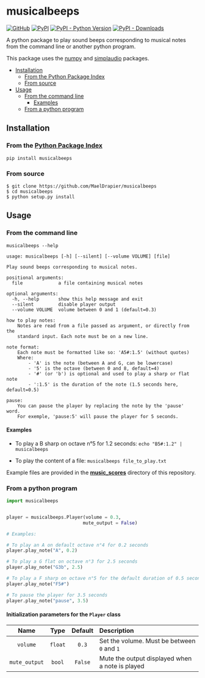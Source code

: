 # musicalbeeps
[![GitHub](https://img.shields.io/github/license/MaelDrapier/musicalbeeps)](https://github.com/MaelDrapier/musicalbeeps/blob/master/LICENSE)
[![PyPI](https://img.shields.io/pypi/v/musicalbeeps?color=blue)](https://pypi.org/project/musicalbeeps/)
[![PyPI - Python Version](https://img.shields.io/pypi/pyversions/musicalbeeps)](https://pypi.org/project/musicalbeeps/)
[![PyPI - Downloads](https://img.shields.io/pypi/dm/musicalbeeps?color=default)](https://pypi.org/project/musicalbeeps/)

A python package to play sound beeps corresponding to musical notes from the command line or another python program.

This package uses the [numpy](https://pypi.org/project/numpy/) and [simplaudio](https://pypi.org/project/simpleaudio/) packages.

- [Installation](#installation)
   - [From the Python Package Index](#from-the-python-package-index)
   - [From source](#from-source)
- [Usage](#usage)
    - [From the command line](#from-the-command-line)
        - [Examples](#examples)
    - [From a python program](#from-a-python-program)

## Installation

### From the [Python Package Index](https://pypi.org/project/musicalbeeps/)

`pip install musicalbeeps`

### From source

```
$ git clone https://github.com/MaelDrapier/musicalbeeps
$ cd musicalbeeps
$ python setup.py install
```

## Usage

### From the command line

`musicalbeeps --help`
```
usage: musicalbeeps [-h] [--silent] [--volume VOLUME] [file]

Play sound beeps corresponding to musical notes.

positional arguments:
  file             a file containing musical notes

optional arguments:
  -h, --help       show this help message and exit
  --silent         disable player output
  --volume VOLUME  volume between 0 and 1 (default=0.3)

how to play notes:
    Notes are read from a file passed as argument, or directly from the
    standard input. Each note must be on a new line.

note format:
    Each note must be formatted like so: 'A5#:1.5' (without quotes)
    Where:
        - 'A' is the note (between A and G, can be lowercase)
        - '5' is the octave (between 0 and 8, default=4)
        - '#' (or 'b') is optional and used to play a sharp or flat note
        - ':1.5' is the duration of the note (1.5 seconds here, default=0.5)

pause:
    You can pause the player by replacing the note by the 'pause' word.
    For exemple, 'pause:5' will pause the player for 5 seconds.
```

#### Examples
- To play a B sharp on octave n°5 for 1.2 seconds: `echo "B5#:1.2" | musicalbeeps`

- To play the content of a file: `musicalbeeps file_to_play.txt`

Example files are provided in the [**music_scores**](music_scores) directory of this repository.


### From a python program
```Python
import musicalbeeps


player = musicalbeeps.Player(volume = 0.3,
                            mute_output = False)

# Examples:

# To play an A on default octave n°4 for 0.2 seconds
player.play_note("A", 0.2)

# To play a G flat on octave n°3 for 2.5 seconds
player.play_note("G3b", 2.5)

# To play a F sharp on octave n°5 for the default duration of 0.5 seconds
player.play_note("F5#")

# To pause the player for 3.5 seconds
player.play_note("pause", 3.5)
```

#### Initialization parameters for the `Player` class

|Name|Type|Default|Description|
|:---:|:---:|:---:|:---|
|`volume`|`float`|`0.3`|Set the volume. Must be between `0` and `1`|
|`mute_output`|`bool`|`False`|Mute the output displayed when a note is played|
